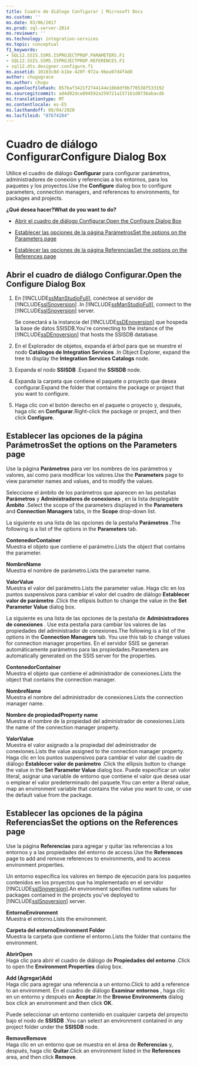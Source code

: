 ```yaml
---
title: Cuadro de diálogo Configurar | Microsoft Docs
ms.custom: ''
ms.date: 03/06/2017
ms.prod: sql-server-2014
ms.reviewer: ''
ms.technology: integration-services
ms.topic: conceptual
f1_keywords:
- SQL12.SSIS.SSMS.ISPROJECTPROP.PARAMETERS.F1
- SQL12.SSIS.SSMS.ISPROJECTPROP.REFERENCES.F1
- sql12.dts.designer.configure.f1
ms.assetid: 10183c8d-b1be-420f-972a-96ea97d4f4d8
author: chugugrace
ms.author: chugu
ms.openlocfilehash: 857baf3421f2744144e10b0df0b770538f533192
ms.sourcegitcommit: ad4d92dce894592a259721a1571b1d8736abacdb
ms.translationtype: MT
ms.contentlocale: es-ES
ms.lasthandoff: 08/04/2020
ms.locfileid: "87674284"
---
```

# <a name="configure-dialog-box"></a><span data-ttu-id="03e2d-102">Cuadro de diálogo Configurar</span><span class="sxs-lookup"><span data-stu-id="03e2d-102">Configure Dialog Box</span></span>
  <span data-ttu-id="03e2d-103">Utilice el cuadro de diálogo **Configurar** para configurar parámetros, administradores de conexión y referencias a los entornos, para los paquetes y los proyectos.</span><span class="sxs-lookup"><span data-stu-id="03e2d-103">Use the **Configure** dialog box to configure parameters, connection managers, and references to environments, for packages and projects.</span></span>  
  
 <span data-ttu-id="03e2d-104">**¿Qué desea hacer?**</span><span class="sxs-lookup"><span data-stu-id="03e2d-104">**What do you want to do?**</span></span>  
  
-   [<span data-ttu-id="03e2d-105">Abrir el cuadro de diálogo Configurar.</span><span class="sxs-lookup"><span data-stu-id="03e2d-105">Open the Configure Dialog Box</span></span>](#open_dialog)  
  
-   [<span data-ttu-id="03e2d-106">Establecer las opciones de la página Parámetros</span><span class="sxs-lookup"><span data-stu-id="03e2d-106">Set the options on the Parameters page</span></span>](#parameter)  
  
-   [<span data-ttu-id="03e2d-107">Establecer las opciones de la página Referencias</span><span class="sxs-lookup"><span data-stu-id="03e2d-107">Set the options on the References page</span></span>](#references)  
  
##  <a name="open-the-configure-dialog-box"></a><a name="open_dialog"></a> <span data-ttu-id="03e2d-108">Abrir el cuadro de diálogo Configurar.</span><span class="sxs-lookup"><span data-stu-id="03e2d-108">Open the Configure Dialog Box</span></span>  
  
1.  <span data-ttu-id="03e2d-109">En [!INCLUDE[ssManStudioFull](../../includes/ssmanstudiofull-md.md)], conéctese al servidor de [!INCLUDE[ssISnoversion](../../includes/ssisnoversion-md.md)] .</span><span class="sxs-lookup"><span data-stu-id="03e2d-109">In [!INCLUDE[ssManStudioFull](../../includes/ssmanstudiofull-md.md)], connect to the [!INCLUDE[ssISnoversion](../../includes/ssisnoversion-md.md)] server.</span></span>  
  
     <span data-ttu-id="03e2d-110">Se conectará a la instancia del [!INCLUDE[ssDEnoversion](../../includes/ssdenoversion-md.md)] que hospeda la base de datos SSISDB.</span><span class="sxs-lookup"><span data-stu-id="03e2d-110">You're connecting to the instance of the [!INCLUDE[ssDEnoversion](../../includes/ssdenoversion-md.md)] that hosts the SSISDB database.</span></span>  
  
2.  <span data-ttu-id="03e2d-111">En el Explorador de objetos, expanda el árbol para que se muestre el nodo **Catálogos de Integration Services** .</span><span class="sxs-lookup"><span data-stu-id="03e2d-111">In Object Explorer, expand the tree to display the **Integration Services Catalogs** node.</span></span>  
  
3.  <span data-ttu-id="03e2d-112">Expanda el nodo **SSISDB** .</span><span class="sxs-lookup"><span data-stu-id="03e2d-112">Expand the **SSISDB** node.</span></span>  
  
4.  <span data-ttu-id="03e2d-113">Expanda la carpeta que contiene el paquete o proyecto que desea configurar.</span><span class="sxs-lookup"><span data-stu-id="03e2d-113">Expand the folder that contains the package or project that you want to configure.</span></span>  
  
5.  <span data-ttu-id="03e2d-114">Haga clic con el botón derecho en el paquete o proyecto y, después, haga clic en **Configurar**.</span><span class="sxs-lookup"><span data-stu-id="03e2d-114">Right-click the package or project, and then click **Configure**.</span></span>  
  
##  <a name="set-the-options-on-the-parameters-page"></a><a name="parameter"></a> <span data-ttu-id="03e2d-115">Establecer las opciones de la página Parámetros</span><span class="sxs-lookup"><span data-stu-id="03e2d-115">Set the options on the Parameters page</span></span>  
 <span data-ttu-id="03e2d-116">Use la página **Parámetros** para ver los nombres de los parámetros y valores, así como para modificar los valores.</span><span class="sxs-lookup"><span data-stu-id="03e2d-116">Use the **Parameters** page to view parameter names and values, and to modify the values.</span></span>  
  
 <span data-ttu-id="03e2d-117">Seleccione el ámbito de los parámetros que aparecen en las pestañas **Parámetros** y **Administradores de conexiones** , en la lista desplegable **Ámbito** .</span><span class="sxs-lookup"><span data-stu-id="03e2d-117">Select the scope of the parameters displayed in the **Parameters** and **Connection Managers** tabs, in the **Scope** drop-down list.</span></span>  
  
 <span data-ttu-id="03e2d-118">La siguiente es una lista de las opciones de la pestaña **Parámetros** .</span><span class="sxs-lookup"><span data-stu-id="03e2d-118">The following is a list of the options in the **Parameters** tab.</span></span>  
  
 <span data-ttu-id="03e2d-119">**Contenedor**</span><span class="sxs-lookup"><span data-stu-id="03e2d-119">**Container**</span></span>  
 <span data-ttu-id="03e2d-120">Muestra el objeto que contiene el parámetro.</span><span class="sxs-lookup"><span data-stu-id="03e2d-120">Lists the object that contains the parameter.</span></span>  
  
 <span data-ttu-id="03e2d-121">**Nombre**</span><span class="sxs-lookup"><span data-stu-id="03e2d-121">**Name**</span></span>  
 <span data-ttu-id="03e2d-122">Muestra el nombre de parámetro.</span><span class="sxs-lookup"><span data-stu-id="03e2d-122">Lists the parameter name.</span></span>  
  
 <span data-ttu-id="03e2d-123">**Valor**</span><span class="sxs-lookup"><span data-stu-id="03e2d-123">**Value**</span></span>  
 <span data-ttu-id="03e2d-124">Muestra el valor del parámetro.</span><span class="sxs-lookup"><span data-stu-id="03e2d-124">Lists the parameter value.</span></span> <span data-ttu-id="03e2d-125">Haga clic en los puntos suspensivos para cambiar el valor del cuadro de diálogo **Establecer valor de parámetro** .</span><span class="sxs-lookup"><span data-stu-id="03e2d-125">Click the ellipsis button to change the value in the **Set Parameter Value** dialog box.</span></span>  
  
 <span data-ttu-id="03e2d-126">La siguiente es una lista de las opciones de la pestaña de **Administradores de conexiones** . Use esta pestaña para cambiar los valores de las propiedades del administrador de conexiones.</span><span class="sxs-lookup"><span data-stu-id="03e2d-126">The following is a list of the options in the **Connection Managers** tab. You use this tab to change values for connection manager properties.</span></span> <span data-ttu-id="03e2d-127">En el servidor SSIS se generan automáticamente parámetros para las propiedades.</span><span class="sxs-lookup"><span data-stu-id="03e2d-127">Parameters are automatically generated on the SSIS server for the properties.</span></span>  
  
 <span data-ttu-id="03e2d-128">**Contenedor**</span><span class="sxs-lookup"><span data-stu-id="03e2d-128">**Container**</span></span>  
 <span data-ttu-id="03e2d-129">Muestra el objeto que contiene el administrador de conexiones.</span><span class="sxs-lookup"><span data-stu-id="03e2d-129">Lists the object that contains the connection manager.</span></span>  
  
 <span data-ttu-id="03e2d-130">**Nombre**</span><span class="sxs-lookup"><span data-stu-id="03e2d-130">**Name**</span></span>  
 <span data-ttu-id="03e2d-131">Muestra el nombre del administrador de conexiones.</span><span class="sxs-lookup"><span data-stu-id="03e2d-131">Lists the connection manager name.</span></span>  
  
 <span data-ttu-id="03e2d-132">**Nombre de propiedad**</span><span class="sxs-lookup"><span data-stu-id="03e2d-132">**Property name**</span></span>  
 <span data-ttu-id="03e2d-133">Muestra el nombre de la propiedad del administrador de conexiones.</span><span class="sxs-lookup"><span data-stu-id="03e2d-133">Lists the name of the connection manager property.</span></span>  
  
 <span data-ttu-id="03e2d-134">**Valor**</span><span class="sxs-lookup"><span data-stu-id="03e2d-134">**Value**</span></span>  
 <span data-ttu-id="03e2d-135">Muestra el valor asignado a la propiedad del administrador de conexiones.</span><span class="sxs-lookup"><span data-stu-id="03e2d-135">Lists the value assigned to the connection manager property.</span></span> <span data-ttu-id="03e2d-136">Haga clic en los puntos suspensivos para cambiar el valor del cuadro de diálogo **Establecer valor de parámetro** .</span><span class="sxs-lookup"><span data-stu-id="03e2d-136">Click the ellipsis button to change the value in the **Set Parameter Value** dialog box.</span></span> <span data-ttu-id="03e2d-137">Puede especificar un valor literal, asignar una variable de entorno que contiene el valor que desea usar o emplear el valor predeterminado del paquete.</span><span class="sxs-lookup"><span data-stu-id="03e2d-137">You can enter a literal value, map an environment variable that contains the value you want to use, or use the default value from the package.</span></span>  
  
##  <a name="set-the-options-on-the-references-page"></a><a name="references"></a> <span data-ttu-id="03e2d-138">Establecer las opciones de la página Referencias</span><span class="sxs-lookup"><span data-stu-id="03e2d-138">Set the options on the References page</span></span>  
 <span data-ttu-id="03e2d-139">Use la página **Referencias** para agregar y quitar las referencias a los entornos y a las propiedades del entorno de acceso.</span><span class="sxs-lookup"><span data-stu-id="03e2d-139">Use the **References** page to add and remove references to environments, and to access environment properties.</span></span>  
  
 <span data-ttu-id="03e2d-140">Un entorno especifica los valores en tiempo de ejecución para los paquetes contenidos en los proyectos que ha implementado en el servidor [!INCLUDE[ssISnoversion](../../includes/ssisnoversion-md.md)].</span><span class="sxs-lookup"><span data-stu-id="03e2d-140">An environment specifies runtime values for packages contained in the projects you've deployed to [!INCLUDE[ssISnoversion](../../includes/ssisnoversion-md.md)] server.</span></span>  
  
 <span data-ttu-id="03e2d-141">**Entorno**</span><span class="sxs-lookup"><span data-stu-id="03e2d-141">**Environment**</span></span>  
 <span data-ttu-id="03e2d-142">Muestra el entorno.</span><span class="sxs-lookup"><span data-stu-id="03e2d-142">Lists the environment.</span></span>  
  
 <span data-ttu-id="03e2d-143">**Carpeta del entorno**</span><span class="sxs-lookup"><span data-stu-id="03e2d-143">**Environment Folder**</span></span>  
 <span data-ttu-id="03e2d-144">Muestra la carpeta que contiene el entorno.</span><span class="sxs-lookup"><span data-stu-id="03e2d-144">Lists the folder that contains the environment.</span></span>  
  
 <span data-ttu-id="03e2d-145">**Abrir**</span><span class="sxs-lookup"><span data-stu-id="03e2d-145">**Open**</span></span>  
 <span data-ttu-id="03e2d-146">Haga clic para abrir el cuadro de diálogo de **Propiedades del entorno** .</span><span class="sxs-lookup"><span data-stu-id="03e2d-146">Click to open the **Environment Properties** dialog box.</span></span>  
  
 <span data-ttu-id="03e2d-147">**Add (Agregar)**</span><span class="sxs-lookup"><span data-stu-id="03e2d-147">**Add**</span></span>  
 <span data-ttu-id="03e2d-148">Haga clic para agregar una referencia a un entorno.</span><span class="sxs-lookup"><span data-stu-id="03e2d-148">Click to add a reference to an environment.</span></span> <span data-ttu-id="03e2d-149">En el cuadro de diálogo **Examinar entornos** , haga clic en un entorno y después en **Aceptar**.</span><span class="sxs-lookup"><span data-stu-id="03e2d-149">In the **Browse Environments** dialog box click an environment and then click **OK**.</span></span>  
  
 <span data-ttu-id="03e2d-150">Puede seleccionar un entorno contenido en cualquier carpeta del proyecto bajo el nodo de **SSISDB** .</span><span class="sxs-lookup"><span data-stu-id="03e2d-150">You can select an environment contained in any project folder under the **SSISDB** node.</span></span>  
  
 <span data-ttu-id="03e2d-151">**Remove**</span><span class="sxs-lookup"><span data-stu-id="03e2d-151">**Remove**</span></span>  
 <span data-ttu-id="03e2d-152">Haga clic en un entorno que se muestra en el área de **Referencias** y, después, haga clic **Quitar**.</span><span class="sxs-lookup"><span data-stu-id="03e2d-152">Click an environment listed in the **References** area, and then click **Remove**.</span></span>  
  
  

